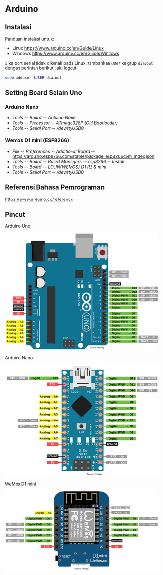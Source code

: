 # Arduino

## Instalasi

Panduan instalasi untuk:
- Linux <https://www.arduino.cc/en/Guide/Linux>
- Windows <https://www.arduino.cc/en/Guide/Windows>

Jika port serial tidak dikenali pada Linux, tambahkan *user* ke grup
`dialout` dengan perintah berikut, lalu logout.

```sh
sudo adduser $USER dialout
```

## Setting Board Selain Uno

### Arduino Nano

- *Tools -- Board -- Arduino Nano*
- *Tools -- Processor -- ATmega328P (Old Bootloader)*
- *Tools -- Serial Port -- /dev/ttyUSB0*

### Wemos D1 mini (ESP8266)

- *File -- Preferences -- Additional Board --* <https://arduino.esp8266.com/stable/package_esp8266com_index.json>
- *Tools -- Board -- Board Managers -- esp8266 -- Install*
- *Tools -- Board -- LOLIN(WEMOS) D1 R2 & mini*
- *Tools -- Serial Port -- /dev/ttyUSB0*

## Referensi Bahasa Pemrograman

<https://www.arduino.cc/reference>

## Pinout

Arduino Uno

![](ref/Arduino-Uno-Pinout-1.png)

Arduino Nano

![](ref/Arduino-Nano-Pinout-1.png)

WeMos D1 mini

![](ref/WeMosD1Mini_pinout.png)
